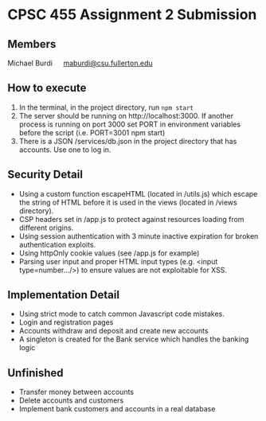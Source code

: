 # CPSC 455 Assignment 2 Submission

## Members
Michael Burdi &emsp; <span style="color: rgb(90,180,255)">maburdi@csu.fullerton.edu</span>


## How to execute
1. In the terminal, in the project directory, run `npm start`
2. The server should be running on http://localhost:3000. If another process is running on port 3000 set PORT in environment variables before the script (i.e. PORT=3001 npm start)
3. There is a JSON /services/db.json in the project directory that has accounts. Use one to log in.

## Security Detail
* Using a custom function escapeHTML (located in /utils.js) which escape the string of HTML before it is used in the views (located in /views directory).
* CSP headers set in /app.js to protect against resources loading from different origins.
* Using session authentication with 3 minute inactive expiration for broken authentication exploits.
* Using httpOnly cookie values (see /app.js for example)
* Parsing user input and proper HTML input types (e.g. &lt;input type=number.../&gt;) to ensure values are not exploitable for XSS.


## Implementation Detail
* Using strict mode to catch common Javascript code mistakes.
* Login and registration pages
* Accounts withdraw and deposit and create new accounts
* A singleton is created for the Bank service which handles the banking logic


## Unfinished
* Transfer money between accounts
* Delete accounts and customers
* Implement bank customers and accounts in a real database

